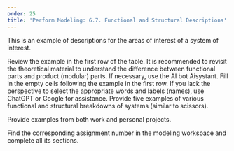 ```yaml
---
order: 25
title: 'Perform Modeling: 6.7. Functional and Structural Descriptions'
---
```


This is an example of descriptions for the areas of interest of a system of interest.

Review the example in the first row of the table. It is recommended to revisit the theoretical material to understand the difference between functional parts and product (modular) parts. If necessary, use the AI bot Aisystant. Fill in the empty cells following the example in the first row. If you lack the perspective to select the appropriate words and labels (names), use ChatGPT or Google for assistance. Provide five examples of various functional and structural breakdowns of systems (similar to scissors).

Provide examples from both work and personal projects.

Find the corresponding assignment number in the modeling workspace and complete all its sections.